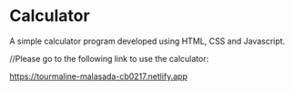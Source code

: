 # Calculator
A simple calculator program developed using HTML, CSS and Javascript.

//Please go to the following link to use the calculator:

https://tourmaline-malasada-cb0217.netlify.app
